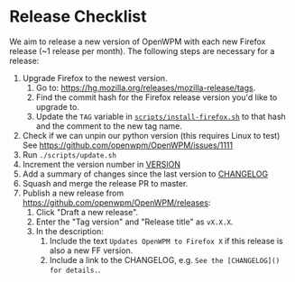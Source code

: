 # Release Checklist

We aim to release a new version of OpenWPM with each new Firefox release (~1 release per month). The following steps are necessary for a release:

1. Upgrade Firefox to the newest version.
    1. Go to: <https://hg.mozilla.org/releases/mozilla-release/tags>.
    2. Find the commit hash for the Firefox release version you'd like to upgrade to.
    3. Update the `TAG` variable in [`scripts/install-firefox.sh`](../scripts/install-firefox.sh#L12) to that hash and the comment to the new tag name.
2. Check if we can unpin our python version (this requires Linux to test) See <https://github.com/openwpm/OpenWPM/issues/1111>
3. Run `./scripts/update.sh`
4. Increment the version number in [VERSION](../VERSION)
5. Add a summary of changes since the last version to [CHANGELOG](../CHANGELOG.md)
6. Squash and merge the release PR to master.
7. Publish a new release from <https://github.com/openwpm/OpenWPM/releases>:
    1. Click "Draft a new release".
    2. Enter the "Tag version" and "Release title" as `vX.X.X`.
    3. In the description:
        1. Include the text `Updates OpenWPM to Firefox X` if this release is also a new FF version.
        2. Include a link to the CHANGELOG, e.g. `See the [CHANGELOG]() for details.`.
